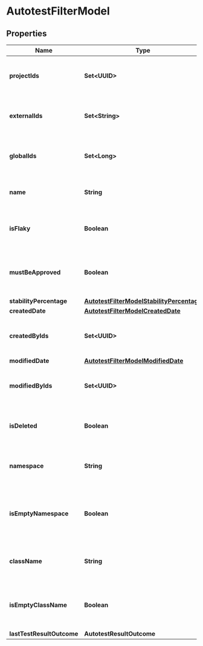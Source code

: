 

# AutotestFilterModel


## Properties

| Name | Type | Description | Notes |
|------------ | ------------- | ------------- | -------------|
|**projectIds** | **Set&lt;UUID&gt;** | Specifies an autotest projects IDs to search for |  [optional] |
|**externalIds** | **Set&lt;String&gt;** | Specifies an autotest external IDs to search for |  [optional] |
|**globalIds** | **Set&lt;Long&gt;** | Specifies an autotest global IDs to search for |  [optional] |
|**name** | **String** | Specifies an autotest name to search for |  [optional] |
|**isFlaky** | **Boolean** | Specifies an autotest flaky status to search for |  [optional] |
|**mustBeApproved** | **Boolean** | Specifies an autotest unapproved changes status to search for |  [optional] |
|**stabilityPercentage** | [**AutotestFilterModelStabilityPercentage**](AutotestFilterModelStabilityPercentage.md) |  |  [optional] |
|**createdDate** | [**AutotestFilterModelCreatedDate**](AutotestFilterModelCreatedDate.md) |  |  [optional] |
|**createdByIds** | **Set&lt;UUID&gt;** | Specifies an autotest creator IDs to search for |  [optional] |
|**modifiedDate** | [**AutotestFilterModelModifiedDate**](AutotestFilterModelModifiedDate.md) |  |  [optional] |
|**modifiedByIds** | **Set&lt;UUID&gt;** | Specifies an autotest last editor IDs to search for |  [optional] |
|**isDeleted** | **Boolean** | Specifies an autotest deleted status to search for |  [optional] |
|**namespace** | **String** | Specifies an autotest namespace to search for |  [optional] |
|**isEmptyNamespace** | **Boolean** | Specifies an autotest namespace name presence status to search for |  [optional] |
|**className** | **String** | Specifies an autotest class name to search for |  [optional] |
|**isEmptyClassName** | **Boolean** | Specifies an autotest class name presence status to search for |  [optional] |
|**lastTestResultOutcome** | **AutotestResultOutcome** |  |  [optional] |



